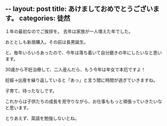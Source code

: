 --
layout: post
title: あけましておめでとうございます。
categories: 徒然
--

１年の最初なのでご挨拶を。
去年は家族が一人増えた年でした。

おととしも新居購入。その前は長男誕生。

と、毎年いろいろあったので、今年は落ち着いて自分磨きの年にしたいなと思います。

30歳から不妊治療して、二人産んだら、もう今年は年女で本厄ですよ！

妊娠→出産を繰り返していると「あっ」と言う間に時間が過ぎていきますね。

子育て、待ったなしです。

これからは子供たちの成長を見守りながら、お仕事ももっと頑張っていきたいなと思います。

とりあえず、英語を勉強しないとね。

